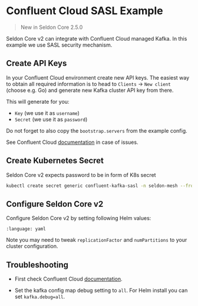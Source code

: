 # Confluent Cloud SASL Example

> New in Seldon Core 2.5.0

Seldon Core v2 can integrate with Confluent Cloud managed Kafka.
In this example we use SASL security mechanism.


## Create API Keys

In your Confluent Cloud environment create new API keys.
The easiest way to obtain all required information is to head to `Clients` -> `New client` (choose e.g. Go) and generate new Kafka cluster API key from there.

This will generate for you:
- `Key` (we use it as `username`)
- `Secret` (we use it as `password`)

Do not forget to also copy the `bootstrap.servers` from the example config.

See Confluent Cloud [documentation](https://docs.confluent.io/cloud/current/client-apps/config-client.html) in case of issues.

## Create Kubernetes Secret

Seldon Core v2 expects password to be in form of K8s secret
```bash
kubectl create secret generic confluent-kafka-sasl -n seldon-mesh --from-literal password="<Confluent Cloud API Secret>"
```

## Configure Seldon Core v2

Configure Seldon Core v2 by setting following Helm values:

```{literalinclude} ../../../../../../k8s/samples/values-confluent-kafka-sasl.yaml.tmpl
:language: yaml
```

Note you may need to tweak `replicationFactor` and `numPartitions` to your cluster configuration.


## Troubleshooting

- First check Confluent Cloud [documentation](https://docs.confluent.io/cloud/current/overview.html).

- Set the kafka config map debug setting to `all`. For Helm install you can set `kafka.debug=all`.
